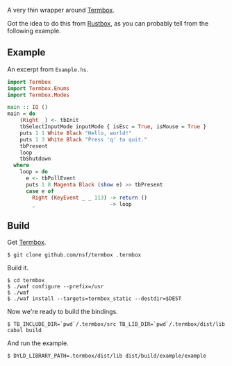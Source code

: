 A very thin wrapper around [Termbox](github.com/nsf/termbox).

Got the idea to do this from [Rustbox](github.com/gchp/rustbox), as you can
probably tell from the following example.

Example
-------

An excerpt from `Example.hs`.

```haskell
import Termbox
import Termbox.Enums
import Termbox.Modes

main :: IO ()
main = do
    (Right _) <- tbInit
    tbSelectInputMode inputMode { isEsc = True, isMouse = True }
    puts 1 1 White Black "Hello, world!"
    puts 1 3 White Black "Press 'q' to quit."
    tbPresent
    loop
    tbShutdown
  where
    loop = do
      e <- tbPollEvent
      puts 1 8 Magenta Black (show e) >> tbPresent
      case e of
        Right (KeyEvent _ _ 113) -> return ()
        _                        -> loop
```


Build
-----

Get [Termbox](github.com/nsf/termbox).

    $ git clone github.com/nsf/termbox .termbox

Build it.

    $ cd termbox
    $ ./waf configure --prefix=/usr
    $ ./waf
    $ ./waf install --targets=termbox_static --destdir=$DEST

Now we're ready to build the bindings.

    $ TB_INCLUDE_DIR=`pwd`/.termbox/src TB_LIB_DIR=`pwd`/.termbox/dist/lib cabal build

And run the example.

    $ DYLD_LIBRARY_PATH=.termbox/dist/lib dist/build/example/example
